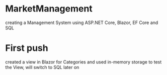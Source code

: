 # MarketManagement
creating a Management System using ASP.NET Core, Blazor, EF Core and SQL
# First push
created a view in Blazor for Categories and used in-memory storage to test the View, will switch to SQL later on
